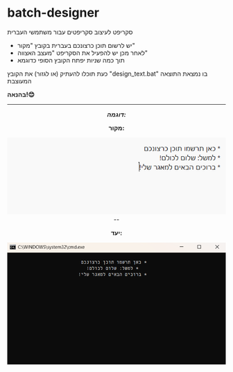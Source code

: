# batch-designer
 סקריפט לעיצוב סקריפטים עבור משתמשי העברית

- יש לרשום תוכן כרצונכם בעברית בקובץ "מקור"
- לאחר מכן יש להפעיל את הסקריפט "מעצב האצווה"
- תוך כמה שניות יפתח הקובץ הסופי כדוגמא

כעת תוכלו להעתיק (או לגזור) את הקובץ "design_text.bat" בו נמצאת התוצאה המעוצבת

**בהנאה!😊**

----

</div>
<div id="header" align="center">

***דוגמה:***
</div>

</div>
<div id="header" align="center">

**מקור:**
</div>

<div id="header" align="center">
  <img src="https://github.com/NHLOCAL/batch-designer/blob/main/pictures/מקור.png" width="600"/>

</div>
<div id="header" align="center">
--

**יעד:**
</div>

<div id="header" align="center"> 
  <img src="https://github.com/NHLOCAL/batch-designer/blob/main/pictures/יעד.png" width="600"/>
